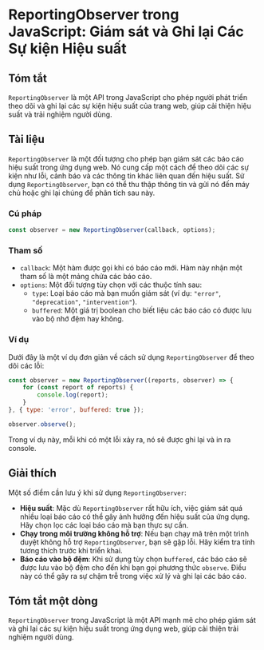 <!--
Meta Description: # ReportingObserver trong JavaScript: Giám sát và Ghi lại Các Sự kiện Hiệu suất ## Tóm tắt `ReportingObserver` là một API trong JavaScript cho phép ng...
Meta Keywords: một, các, reportingobserver, báo, cáo
-->

# ReportingObserver trong JavaScript: Giám sát và Ghi lại Các Sự kiện Hiệu suất

## Tóm tắt
`ReportingObserver` là một API trong JavaScript cho phép người phát triển theo dõi và ghi lại các sự kiện hiệu suất của trang web, giúp cải thiện hiệu suất và trải nghiệm người dùng.

## Tài liệu
`ReportingObserver` là một đối tượng cho phép bạn giám sát các báo cáo hiệu suất trong ứng dụng web. Nó cung cấp một cách để theo dõi các sự kiện như lỗi, cảnh báo và các thông tin khác liên quan đến hiệu suất. Sử dụng `ReportingObserver`, bạn có thể thu thập thông tin và gửi nó đến máy chủ hoặc ghi lại chúng để phân tích sau này.

### Cú pháp
```javascript
const observer = new ReportingObserver(callback, options);
```

### Tham số
- `callback`: Một hàm được gọi khi có báo cáo mới. Hàm này nhận một tham số là một mảng chứa các báo cáo.
- `options`: Một đối tượng tùy chọn với các thuộc tính sau:
  - `type`: Loại báo cáo mà bạn muốn giám sát (ví dụ: `"error"`, `"deprecation"`, `"intervention"`).
  - `buffered`: Một giá trị boolean cho biết liệu các báo cáo có được lưu vào bộ nhớ đệm hay không.

### Ví dụ
Dưới đây là một ví dụ đơn giản về cách sử dụng `ReportingObserver` để theo dõi các lỗi:

```javascript
const observer = new ReportingObserver((reports, observer) => {
    for (const report of reports) {
        console.log(report);
    }
}, { type: 'error', buffered: true });

observer.observe();
```

Trong ví dụ này, mỗi khi có một lỗi xảy ra, nó sẽ được ghi lại và in ra console.

## Giải thích
Một số điểm cần lưu ý khi sử dụng `ReportingObserver`:
- **Hiệu suất**: Mặc dù `ReportingObserver` rất hữu ích, việc giám sát quá nhiều loại báo cáo có thể gây ảnh hưởng đến hiệu suất của ứng dụng. Hãy chọn lọc các loại báo cáo mà bạn thực sự cần.
- **Chạy trong môi trường không hỗ trợ**: Nếu bạn chạy mã trên một trình duyệt không hỗ trợ `ReportingObserver`, bạn sẽ gặp lỗi. Hãy kiểm tra tính tương thích trước khi triển khai.
- **Báo cáo vào bộ đệm**: Khi sử dụng tùy chọn `buffered`, các báo cáo sẽ được lưu vào bộ đệm cho đến khi bạn gọi phương thức `observe`. Điều này có thể gây ra sự chậm trễ trong việc xử lý và ghi lại các báo cáo.

## Tóm tắt một dòng
`ReportingObserver` trong JavaScript là một API mạnh mẽ cho phép giám sát và ghi lại các sự kiện hiệu suất trong ứng dụng web, giúp cải thiện trải nghiệm người dùng.